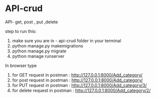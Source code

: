 # API-crud
API- get, post , put ,delete


step to run this:

1) make sure you are in - api-crud folder in your terminal
2) python manage.py makemigrations
3) python manage.py migrate
4) python manage runserver

In browser type
1) for GET request in postman : http://127.0.0.1:8000/Add_category/ 
2) for post request in postman : http://127.0.0.1:8000/Add_category/ 
3) for PUT request in postman : http://127.0.0.1:8000/Add_category/3/
4) for delete request in postman : http://127.0.0.1:8000/Add_category/2/
